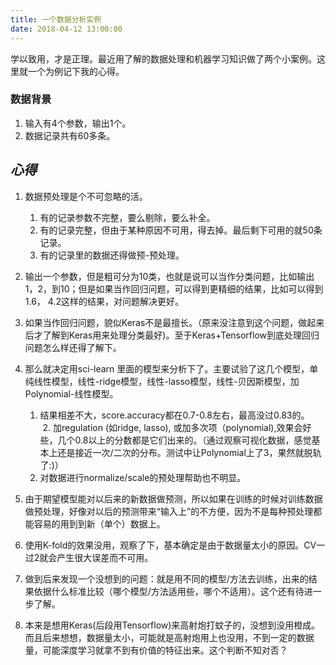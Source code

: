 ```yaml
---
title: 一个数据分析实例
date: 2018-04-12 13:00:00
---
```


 学以致用，才是正理。最近用了解的数据处理和机器学习知识做了两个小案例。这里就一个为例记下我的心得。

 ### 数据背景
 1. 输入有4个参数，输出1个。 
 2. 数据记录共有60多条。

 ## *心得*
 1. 数据预处理是个不可忽略的活。
    1. 有的记录参数不完整，要么剔除，要么补全。
    2. 有的记录完整，但由于某种原因不可用，得去掉。最后剩下可用的就50条记录。
    3. 有的记录里的数据还得做预-预处理。

2. 输出一个参数，但是粗可分为10类，也就是说可以当作分类问题，比如输出1，2，到10；但是如果当作回归问题，可以得到更精细的结果，比如可以得到1.6， 4.2这样的结果，对问题解决更好。

3. 如果当作回归问题，貌似Keras不是最擅长。（原来没注意到这个问题，做起来后才了解到Keras用来处理分类最好)。至于Keras+Tensorflow到底处理回归问题怎么样还得了解下。

4. 那么就决定用sci-learn 里面的模型来分析下了。主要试验了这几个模型，单纯线性模型，线性-ridge模型，线性-lasso模型，线性-贝因斯模型，加Polynomial-线性模型。
    1. 结果相差不大，score.accuracy都在0.7-0.8左右，最高没过0.83的。
    2. 加regulation (如ridge, lasso), 或加多次项（polynomial),效果会好些，几个0.8以上的分数都是它们出来的。（通过观察可视化数据，感觉基本上还是接近一次/二次的分布。测试中让Polynomial上了3，果然就脱轨了:)）
    3. 对数据进行normalize/scale的预处理帮助也不明显。

5. 由于期望模型能对以后来的新数据做预测，所以如果在训练的时候对训练数据做预处理，好像对以后的预测带来“输入上”的不方便，因为不是每种预处理都能容易的用到到新（单个）数据上。

6. 使用K-fold的效果没用，观察了下，基本确定是由于数据量太小的原因。CV一过2就会产生很大误差而不可用。

7. 做到后来发现一个没想到的问题：就是用不同的模型/方法去训练，出来的结果依据什么标准比较（哪个模型/方法适用些，哪个不适用）。这个还有待进一步了解。

8. 本来是想用Keras(后段用Tensorflow)来高射炮打蚊子的，没想到没用橙成。而且后来想想，数据量太小，可能就是高射炮用上也没用，不到一定的数据量，可能深度学习就拿不到有价值的特征出来。这个判断不知对否？
